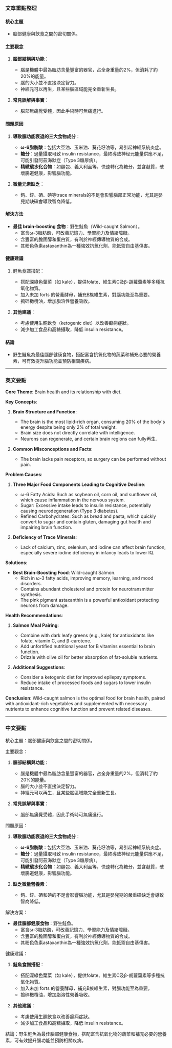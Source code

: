 ### 文章重點整理

#### 核心主題
- 脳部健康與飲食之間的密切關係。

#### 主要觀念
1. **腦部結構與功能**：
   - 腦是機體中最為脂肪含量豐富的器官，占全身重量的2%，但消耗了約20%的能量。
   - 腦的大小並不直接決定智力。
   - 神經元可以再生，且某些腦區域能完全重新生長。

2. **常見誤解與事實**：
   - 脳部無痛覺受體，因此手術時可無痛進行。

#### 問題原因
1. **導致腦功能衰退的三大食物成分**：
   - **ω-6脂肪酸**：包括大豆油、玉米油、葵花籽油等，易引起神經系統炎症。
   - **糖分**：過量攝取可致 insulin resistance，最終導致神经元能量供應不足，可能引發阿茲海默症（Type 3糖尿病）。
   - **精緻碳水化合物**：如麵包、義大利面等，快速轉化為糖分，並含麸質，破壞腸道健康，影響腦功能。

2. **微量元素缺乏**：
   - 鈣、鋅、硒、碘等trace minerals的不足會影響腦部正常功能，尤其是嬰兒期缺碘會導致智商降低。

#### 解決方法
- **最佳 brain-boosting 食物**：野生鮭魚（Wild-caught Salmon）。
  - 富含ω-3脂肪酸，可改善記憶力、學習能力及情緒障礙。
  - 含豐富的膽固醇和蛋白質，有利於神經傳導物質的合成。
  - 其粉色色素astaxanthin為一種強效抗氧化劑，能抵禦自由基傷害。

#### 健康建議
1. 鮭魚食譜搭配：
   - 搭配深綠色葉菜（如 kale），提供folate、維生素C及β-胡蘿蔔素等多種抗氧化物質。
   - 加入未加 forts 的營養酵母，補充B族維生素，對腦功能至為重要。
   - 搗碎橄欖油，增加脂溶性營養吸收。

2. **其他建議**：
   - 考慮使用生酮飲食（ketogenic diet）以改善癫痫症狀。
   - 減少加工食品和高糖攝取，降低 insulin resistance。

#### 結論
- 野生鮭魚為最佳腦部健康食物，搭配富含抗氧化物的蔬菜和補充必要的營養素，可有效提升腦功能並預防相關疾病。


---

### 英文要點

**Core Theme**: Brain health and its relationship with diet.

**Key Concepts**:
1. **Brain Structure and Function**:
   - The brain is the most lipid-rich organ, consuming 20% of the body's energy despite being only 2% of total weight.
   - Brain size does not directly correlate with intelligence.
   - Neurons can regenerate, and certain brain regions can fully再生.

2. **Common Misconceptions and Facts**:
   - The brain lacks pain receptors, so surgery can be performed without pain.

**Problem Causes**:
1. **Three Major Food Components Leading to Cognitive Decline**:
   - ω-6 Fatty Acids: Such as soybean oil, corn oil, and sunflower oil, which cause inflammation in the nervous system.
   - Sugar: Excessive intake leads to insulin resistance, potentially causing neurodegeneration (Type 3 diabetes).
   - Refined Carbohydrates: Such as bread and pasta, which quickly convert to sugar and contain gluten, damaging gut health and impairing brain function.

2. **Deficiency of Trace Minerals**:
   - Lack of calcium, zinc, selenium, and iodine can affect brain function, especially severe iodine deficiency in infancy leads to lower IQ.

**Solutions**:
- **Best Brain-Boosting Food**: Wild-caught Salmon.
  - Rich in ω-3 fatty acids, improving memory, learning, and mood disorders.
  - Contains abundant cholesterol and protein for neurotransmitter synthesis.
  - The pink pigment astaxanthin is a powerful antioxidant protecting neurons from damage.

**Health Recommendations**:
1. **Salmon Meal Pairing**:
   - Combine with dark leafy greens (e.g., kale) for antioxidants like folate, vitamin C, and β-carotene.
   - Add unfortified nutritional yeast for B vitamins essential to brain function.
   - Drizzle with olive oil for better absorption of fat-soluble nutrients.

2. **Additional Suggestions**:
   - Consider a ketogenic diet for improved epilepsy symptoms.
   - Reduce intake of processed foods and sugars to lower insulin resistance.

**Conclusion**: Wild-caught salmon is the optimal food for brain health, paired with antioxidant-rich vegetables and supplemented with necessary nutrients to enhance cognitive function and prevent related diseases.


---

### 中文要點

核心主題：腦部健康與飲食之間的密切關係。

主要觀念：
1. **腦部結構與功能**：
   - 腦是機體中最為脂肪含量豐富的器官，占全身重量的2%，但消耗了約20%的能量。
   - 腦的大小並不直接決定智力。
   - 神經元可以再生，且某些腦區域能完全重新生長。

2. **常見誤解與事實**：
   - 脳部無痛覺受體，因此手術時可無痛進行。

問題原因：
1. **導致腦功能衰退的三大食物成分**：
   - **ω-6脂肪酸**：包括大豆油、玉米油、葵花籽油等，易引起神經系統炎症。
   - **糖分**：過量攝取可致 insulin resistance，最終導致神经元能量供應不足，可能引發阿茲海默症（Type 3糖尿病）。
   - **精緻碳水化合物**：如麵包、義大利面等，快速轉化為糖分，並含麸質，破壞腸道健康，影響腦功能。

2. **缺乏微量營養素**：
   - 鈣、鋅、硒和碘的不足會影響腦功能，尤其是嬰兒期的嚴重碘缺乏會導致智商降低。

解決方案：
- **最佳腦部健康食物**：野生鮭魚。
  - 富含ω-3脂肪酸，可改善記憶力、學習能力及情緒障礙。
  - 含豐富的膽固醇和蛋白質，有利於神經傳導物質的合成。
  - 其粉色色素astaxanthin為一種強效抗氧化劑，能抵禦自由基傷害。

健康建議：
1. **鮭魚食譜搭配**：
   - 搭配深綠色葉菜（如 kale），提供folate、維生素C及β-胡蘿蔔素等多種抗氧化物質。
   - 加入未加 forts 的營養酵母，補充B族維生素，對腦功能至為重要。
   - 搗碎橄欖油，增加脂溶性營養吸收。

2. **其他建議**：
   - 考慮使用生酮飲食以改善癫痫症狀。
   - 減少加工食品和高糖攝取，降低 insulin resistance。

結論：野生鮭魚為最佳腦部健康食物，搭配富含抗氧化物的蔬菜和補充必要的營養素，可有效提升腦功能並預防相關疾病。